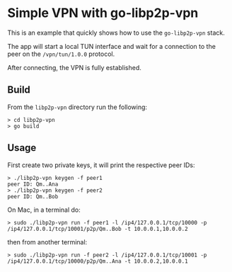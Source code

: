 # Simple VPN with go-libp2p-vpn

This is an example that quickly shows how to use the `go-libp2p-vpn` stack.

The app will start a local TUN interface and wait for a connection to the peer on the `/vpn/tun/1.0.0` protocol.

After connecting, the VPN is fully established.

## Build

From the `libp2p-vpn` directory run the following:

```
> cd libp2p-vpn
> go build
```

## Usage

First create two private keys, it will print the respective peer IDs:

```
> ./libp2p-vpn keygen -f peer1
peer ID: Qm..Ana
> ./libp2p-vpn keygen -f peer2
peer ID: Qm..Bob
```

On Mac, in a terminal do:

```
> sudo ./libp2p-vpn run -f peer1 -l /ip4/127.0.0.1/tcp/10000 -p /ip4/127.0.0.1/tcp/10001/p2p/Qm..Bob -t 10.0.0.1,10.0.0.2
```

then from another terminal:

```
> sudo ./libp2p-vpn run -f peer2 -l /ip4/127.0.0.1/tcp/10001 -p /ip4/127.0.0.1/tcp/10000/p2p/Qm..Ana -t 10.0.0.2,10.0.0.1
```
